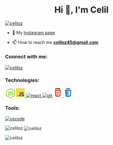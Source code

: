 <h1 align="center">Hi 👋, I'm Celil</h1>

<p align="left"> <a href="https://github.com/ryo-ma/github-profile-trophy"><img src="https://github-profile-trophy.vercel.app/?username=celiloz&theme=dracula" alt="celiloz" /></a> </p>

- 📝 My [Instagram page](https://www.instagram.com/yazilimdunyasii/)

- 📫 How to reach me **celiloz45@gmail.com**

<h3 align="left">Connect with me:</h3>
<p align="left">
<a href="https://instagram.com/yazilimdunyasii" target="blank"><img align="center" src="https://upload.wikimedia.org/wikipedia/commons/thumb/e/e7/Instagram_logo_2016.svg/1200px-Instagram_logo_2016.svg.png" alt="celiloz" height="30" width="30" /></a>

</p>

<h3 align="left">Technologies:</h3>
<p align="left"> 
  <a href="https://developer.mozilla.org/en-US/docs/Web/JavaScript" target="_blank"> <img src="https://raw.githubusercontent.com/devicons/devicon/master/icons/javascript/javascript-original.svg" alt="javascript" width="30" height="30"/> </a> 
  <a href="https://reactjs.org/" target="_blank"> <img src="https://upload.wikimedia.org/wikipedia/commons/thumb/4/47/React.svg/1200px-React.svg.png" alt="react" width="33" height="30"/> </a> 
  <a href="https://nodejs.org/en/"><img align="left" width="35px" src="https://github.com/devicons/devicon/blob/master/icons/nodejs/nodejs-original.svg" /></a>
<a href="https://git-scm.com/" target="_blank"> <img src="https://www.vectorlogo.zone/logos/git-scm/git-scm-icon.svg" alt="git" width="30" height="30"/> </a>
<a href="https://www.w3.org/html/" target="_blank"> <img src="https://raw.githubusercontent.com/devicons/devicon/master/icons/html5/html5-original-wordmark.svg" alt="html5" width="30" height="30"/> </a> 
<a href="https://www.w3schools.com/css/" target="_blank"> <img src="https://raw.githubusercontent.com/devicons/devicon/master/icons/css3/css3-original-wordmark.svg" alt="css3" width="30" height="30"/> </a> 

  
<h3 align="left">Tools:</h3>
<a href="https://code.visualstudio.com/" target="_blank"> <img src="https://upload.wikimedia.org/wikipedia/commons/thumb/9/9a/Visual_Studio_Code_1.35_icon.svg/1024px-Visual_Studio_Code_1.35_icon.svg.png" alt="vscode" width="30" height="30"/> </a>


<p><img align="left" src="https://github-readme-stats.vercel.app/api/top-langs?username=celiloz&show_icons=true&theme=radical&locale=en&layout=compact" alt="celiloz" /></p>

<p>&nbsp;<img align="center" src="https://github-readme-stats.vercel.app/api?username=celiloz&show_icons=true&theme=radical&locale=en&count_private=true&hide=issues" alt="celiloz" width="50%" /></p>

<div>
<p align="left"> <img src="https://komarev.com/ghpvc/?username=celiloz" alt="celiloz" /> </p>
 </div>
